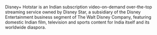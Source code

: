 Disney+ Hotstar is an Indian subscription video-on-demand over-the-top streaming service owned by Disney Star, a subsidiary of the Disney Entertainment business segment of The Walt Disney Company, featuring domestic Indian film, television and sports content for India itself and its worldwide diaspora.
